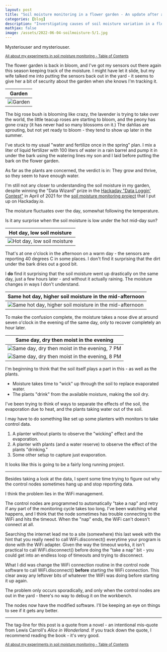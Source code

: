 ```yaml
---
layout: post
title: "Soil moisture monitoring in a flower garden - An update after a very long pause"
categories: [blog]
description: "Inverstigating causes of soil moisture variation in a flower garden."
mathjax: false
image: /assets/2022-06-04-soilmoisture-5/1.jpg
---    
```

Mysteriouser and mysteriouser.

<sub>[All about my experiments in soil moisture monitoring - Table of Contents](soilmoisture-toc)</sub> 

The flower garden is back in bloom, and I've got my sensors out there again this season keeping track of the moisture.  I might have let it slide, but my wife talked me into putting the sensors back out in the yard - it seems to give her a bit of security about the garden when she knows I'm tracking it.

|Garden|
|------|
|![Garden](/assets/2022-06-04-soilmoisture-5/1.jpg)|

The big rose bush is blooming like crazy, the lavender is trying to take over the world, the little teacup roses are starting to bloom, and the peony has gone crazy (it has never had so many blossoms on it.)  The dahlias are sprouting, but not yet ready to bloom - they tend to show up later in the summer.

I've stuck to my usual "water and fertilize once in the spring" plan.  I mix a liter of liquid fertilizer with 100 liters of water in a rain barrel and pump it in under the bark using the watering lines my son and I laid before putting the bark on the flower garden.

As far as the plants are concerned, the verdict is in:  They grow and thrive, so they seem to have enough water.

I'm still not any closer to understanding the soil moisture in my garden, despite winning the "Data Wizard" prize in the [Hackaday "Data Loggin' Contest"](https://hackaday.io/contest/176306-data-loggin-contest) in April of 2021  for the [soil moisture monitoring project](https://hackaday.io/project/178004-soil-moisture-monitoring-in-a-flower-garden) that I put up on Hackaday.io.

The moisture fluctuates over the day, somewhat following the temperature.

Is it any surprise when the soil moisture is low under the hot mid-day sun?

|Hot day, low soil moisture|
|--------------------------|
|![Hot day, low soil moisture](/assets/2022-06-04-soilmoisture-5/2.png)|

That's at one o'clock in the afternoon on a warm day - the sensors are reporting 40 degrees C in some places.  I don't find it surprising that the dirt under the bark dries out a good bit.

I **do** find it surprising that the soil moisture went up drastically on the same day, just a few hours later - and without it actually raining.  The moisture changes in ways I don't understand.

|Same hot day, higher soil moisture in the mid-afternoon|
|-------------------------------------------------------|
|![Same hot day, higher soil moisture in the mid-afternoon](/assets/2022-06-04-soilmoisture-5/3.png)|

To make the confusion complete, the moisture takes a nose dive at around seven o'clock in the evening of the same day, only to recover completely an hour later.

|Same day, dry then moist in the evening|
|---------------------------------------|
|![Same day, dry then moist in the evening, 7 PM](/assets/2022-06-04-soilmoisture-5/4.png)|
|![Same day, dry then moist in the evening, 8 PM](/assets/2022-06-04-soilmoisture-5/5.png)|

I'm beginning to think that the soil itself plays a part in this - as well as the plants.

- Moisture takes time to "wick" up through the soil to replace evaporated water.
- The plants "drink" from the available moisture, making the soil dry.

I've been trying to think of ways to separate the effects of the soil, the evaporation due to heat, and the plants taking water out of the soil.

I may have to do something like set up some planters with monitors to take control data.

1. A planter without plants to observe the "wicking" effect and the evaporation.
2. A planter with plants (and a water reserve) to observe the effect of the plants "drinking."
3. Some other setup to capture just evaporation.

It looks like this is going to be a fairly long running project.

------

Besides taking a look at the data, I spent some time trying to figure out why the control nodes sometimes hang up and stop reporting data.

I think the problem lies in the WiFi management.

The control nodes are programmed to automatically "take a nap" and retry if any part of the monitoring cycle takes too long.  I've been watching what happens, and I think that the node sometimes has trouble connecting to the WiFi and hits the timeout.  When the "nap" ends, the WiFi can't doesn't connect at all.

Searching the internet lead me to a site (somewhere) this last week with the hint that you really need to call WiFi.disconnect() everytime your program is done with the WiFi adapter.  Given the way the timeout works, it isn't practical to call WiFi.disconnect() before doing the "take a nap" bit - you could get into an endless loop of timeouts and trying to disconnect.

What I did was change the WiFi connection routine in the control node software to call WiFi.disconnect() **before** starting the WiFi connection.  This clear away any leftover bits of whatever the WiFi was doing before starting it up again.

The problem only occurs sporadically, and only when the control nodes are out in the yard - there's no way to debug it on the workbench.

The nodes now have the modified software.  I'll be keeping an eye on things to see if it gets any better.

------


The tag-line for this post is a quote from a novel - an intentional mis-quote from Lewis Carroll's *Alice in Wonderland.* If you track down the quote, I recommend reading the book  - it's very good.


<sub>[All about my experiments in soil moisture monitoring - Table of Contents](soilmoisture-toc)</sub> 

